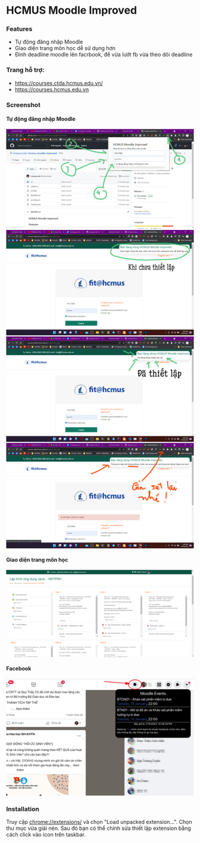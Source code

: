 # HCMUS Moodle Improved

### Features

- Tự động đăng nhập Moodle 
- Giao diện trang môn học dễ sử dụng hơn
- Đính deadline moodle lên facrbook, để vừa lướt fb vừa theo dõi deadline


### Trang hỗ trợ: 
  - https://courses.ctda.hcmus.edu.vn/
  - https://courses.hcmus.edu.vn

### Screenshot
#### Tự động đăng nhập Moodle
![popup image](/images/popup.jpg)
![not-set](/images/not-set.jpg)
![login-set](/images/set.jpg)
![wrong-login](/images/wrong-login.jpg)

#### Giao diện trang môn học
![course](/images/course.png)

#### Facebook
![fb](/images/fb.png)


### Installation

Truy cập [chrome://extensions/](chrome://extensions/) và chọn "Load unpacked extension...".  Chọn thư mục vừa giải nén. 
Sau đó bạn có thể chỉnh sửa thiết lập extension bằng cách click vào icon trên taskbar.
